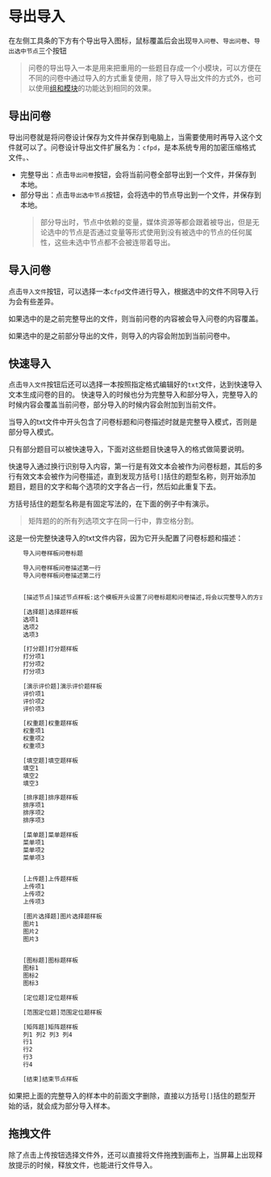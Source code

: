 # 导出导入

在左侧工具条的下方有个导出导入图标，鼠标覆盖后会出现`导入问卷`、`导出问卷`、`导出选中节点`三个按钮

> 问卷的导出导入一本是用来把重用的一些题目存成一个小模块，可以方便在不同的问卷中通过导入的方式重复使用，除了导入导出文件的方式外，也可以使用[组和模块](../groups/concept.md)的功能达到相同的效果。

## 导出问卷
导出问卷就是将问卷设计保存为文件并保存到电脑上，当需要使用时再导入这个文件就可以了。问卷设计导出文件扩展名为：`cfpd`，是本系统专用的加密压缩格式文件。、
+ 完整导出：点击`导出问卷`按钮，会将当前问卷全部导出到一个文件，并保存到本地。
+ 部分导出：点击`导出选中节点`按钮，会将选中的节点导出到一个文件，并保存到本地。
    > 部分导出时，节点中依赖的变量，媒体资源等都会跟着被导出，但是无论选中的节点是否通过变量等形式使用到没有被选中的节点的任何属性，这些未选中节点都不会被连带着导出。


## 导入问卷
点击`导入文件`按钮，可以选择一本`cfpd`文件进行导入，根据选中的文件不同导入行为会有些差异。

如果选中的是之前完整导出的文件，则当前问卷的内容被会导入问卷的内容覆盖。

如果选中的是之前部分导出的文件，则导入的内容会附加到当前问卷中。

## 快速导入
点击`导入文件`按钮后还可以选择一本按照指定格式编辑好的`txt`文件，达到快速导入文本生成问卷的目的。
快速导入的时候也分为完整导入和部分导入，完整导入的时候内容会覆盖当前问卷，部分导入的时候内容会附加到当前文件。

当导入的txt文件中开头包含了问卷标题和问卷描述时就是完整导入模式，否则是部分导入模式。

只有部分题目可以被快速导入，下面对这些题目快速导入的格式做简要说明。

快速导入通过换行识别导入内容，第一行是有效文本会被作为问卷标题，其后的多行有效文本会被作为问卷描述，直到发现方括号`[]`括住的题型名称，则开始添加题目，题目的文字和每个选项的文字各占一行，然后如此重复下去。

方括号括住的题型名称是有固定写法的，在下面的例子中有演示。

> 矩阵题的的所有列选项文字在同一行中，靠空格分割。

这是一份完整快速导入的txt文件内容，因为它开头配置了问卷标题和描述：

```txt
    导入问卷样板问卷标题

    导入问卷样板问卷描述第一行
    导入问卷样板问卷描述第二行


    [描述节点]描述节点样板:这个模板开头设置了问卷标题和问卷描述,将会以完整导入的方式导入,即原问卷中的内容会被移除,导入部分成为新的问卷内容.

    [选择题]选择题样板
    选项1
    选项2
    选项3

    [打分题]打分题样板
    打分项1
    打分项2
    打分项3

    [演示评价题]演示评价题样板
    评价项1
    评价项2
    评价项3

    [权重题]权重题样板
    权重项1
    权重项2
    权重项3

    [填空题]填空题样板
    填空1
    填空2
    填空3

    [排序题]排序题样板
    排序项1
    排序项2
    排序项3

    [菜单题]菜单题样板
    菜单项1
    菜单项2
    菜单项3


    [上传题]上传题样板
    上传项1
    上传项2
    上传项3

    [图片选择题]图片选择题样板
    图片1
    图片2
    图片3


    [图标题]图标题样板
    图标1
    图标2
    图标3

    [定位题]定位题样板

    [范围定位题]范围定位题样板

    [矩阵题]矩阵题样板
    列1 列2 列3 列4
    行1
    行2
    行3
    行4

    [结束]结束节点样板

```

如果把上面的完整导入的样本中的前面文字删除，直接以方括号`[]`括住的题型开始的话，就会成为部分导入样本。


## 拖拽文件

除了点击上传按钮选择文件外，还可以直接将文件拖拽到画布上，当屏幕上出现释放提示的时候，释放文件，也能进行文件导入。

